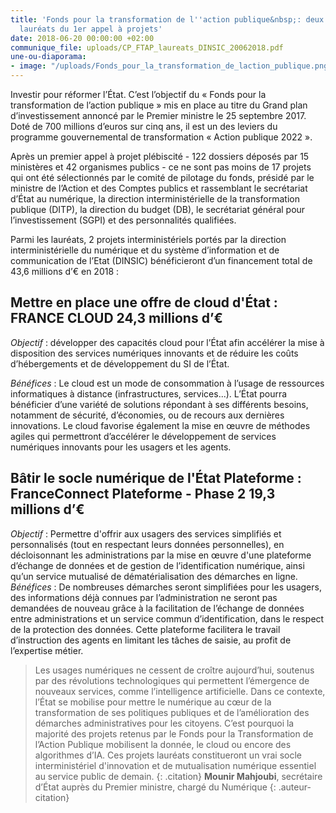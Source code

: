 ```yaml
---
title: 'Fonds pour la transformation de l''action publique&nbsp;: deux projets DINSIC
  lauréats du 1er appel à projets'
date: 2018-06-20 00:00:00 +02:00
communique_file: uploads/CP_FTAP_laureats_DINSIC_20062018.pdf
une-ou-diaporama:
- image: "/uploads/Fonds_pour_la_transformation_de_laction_publique.png"
---
```


Investir pour réformer l’État. C’est l’objectif du « Fonds pour la transformation de l’action publique » mis en place au titre du Grand plan d’investissement annoncé par le Premier ministre le 25 septembre 2017. Doté de 700 millions
d’euros sur cinq ans, il est un des leviers du programme gouvernemental de transformation « Action publique 2022 ».

Après un premier appel à projet plébiscité - 122 dossiers déposés par 15 ministères et 42 organismes publics - ce ne
sont pas moins de 17 projets qui ont été sélectionnés par le comité de pilotage du fonds, présidé par le ministre de
l’Action et des Comptes publics et rassemblant le secrétariat d’État au numérique, la direction interministérielle de
la transformation publique (DITP), la direction du budget (DB), le secrétariat général pour l’investissement (SGPI) et
des personnalités qualifiées.

Parmi les lauréats, 2 projets interministériels portés par la direction interministérielle du numérique et du système
d’information et de communication de l’Etat (DINSIC) bénéficieront d’un financement total de 43,6 millions d’€ en 2018 :

## Mettre en place une offre de cloud d'État : FRANCE CLOUD 24,3 millions d’€

*Objectif* : développer des capacités cloud pour l’État afin accélérer la mise à disposition des services numériques
innovants et de réduire les coûts d’hébergements et de développement du SI de l’État.

*Bénéfices* : Le cloud est un mode de consommation à l’usage de ressources informatiques à distance
\(infrastructures, services...). L’État pourra bénéficier d’une variété de solutions répondant à ses différents besoins,
notamment de sécurité, d’économies, ou de recours aux dernières innovations. Le cloud favorise également la mise en
œuvre de méthodes agiles qui permettront d’accélérer le développement de services numériques innovants pour les usagers
et les agents.

## Bâtir le socle numérique de l'État Plateforme : FranceConnect Plateforme - Phase 2 19,3 millions d’€

*Objectif* : Permettre d'offrir aux usagers des services simplifiés et personnalisés (tout en respectant leurs données
personnelles), en décloisonnant les administrations par la mise en œuvre d'une plateforme d’échange de données et de
gestion de l’identification numérique, ainsi qu’un service mutualisé de dématérialisation des démarches en ligne.
*Bénéfices* : De nombreuses démarches seront simplifiées pour les usagers, des informations déjà connues par
l’administration ne seront pas demandées de nouveau grâce à la facilitation de l’échange de données entre
administrations et un service commun d’identification, dans le respect de la protection des données. Cette plateforme
facilitera le travail d’instruction des agents en limitant les tâches de saisie, au profit de l’expertise métier.

> Les usages numériques ne cessent de croître aujourd’hui, soutenus par des révolutions technologiques qui permettent
> l’émergence de nouveaux services, comme l’intelligence artificielle. Dans ce contexte, l’État se mobilise pour mettre
> le numérique au cœur de la transformation de ses politiques publiques et de l’amélioration des démarches
> administratives pour les citoyens. C’est pourquoi la majorité des projets retenus par le Fonds pour la Transformation
> de l’Action Publique mobilisent la donnée, le cloud ou encore des algorithmes d’IA. Ces projets lauréats constitueront
> un vrai socle interministériel d'innovation et de mutualisation numérique essentiel au service public de demain.
{: .citation}
> **Mounir Mahjoubi**, secrétaire d’État auprès du Premier ministre, chargé du Numérique
{: .auteur-citation}
